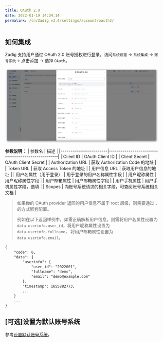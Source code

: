 ```yaml
---
title: OAuth 2.0
date: 2022-01-19 14:34:14
permalink: /cn/Zadig v3.4/settings/account/oauth2/
---
```


## 如何集成

Zadig 支持用户通过 OAuth 2.0 账号授权进行登录。访问`系统设置` -> `系统集成` -> `账号系统`-> 点击添加 -> 选择 `OAuth`。

![oauth](../../../../_images/user_account_oauth2_320.png)

**参数说明：**
| 参数名                 | 描述                                                 |
|------------------------|----------------------------------------------------|
| Client ID              | OAuth Client ID                                    |
| Client Secret          | OAuth Client Secret                                |
| Authorization URL      | 获取 Authorization Code 的地址                       |
| Token URL              | 获取 Access Token 的地址                             |
| 用户信息 URL            | 获取用户信息的地址                                     |
| 用户名属性（用于登录）     | 用于登录的用户名称属性字段                                 |
| 用户昵称属性             | 用户昵称属性字段                                          |
| 用户邮箱属性             | 用户邮箱属性字段                                          |
| 用户手机属性             | 用户手机属性字段，选填                                     |
| Scopes                 | 向账号系统请求的相关字段，可查阅账号系统相关文档            |

> 如果你的 OAuth provider 返回的用户信息不属于 root 层级，则需要通过 `.` 的方式嵌套配置。
>
> 例如在以下返回样例中，如需正确解析用户信息，则需将用户名属性设置为 `data.userinfo.user_id`，将用户昵称属性设置为 `data.userinfo.fullname`， 将用户邮箱属性设置为 `data.userinfo.email`。
```
{
    "code": 0,
    "data": {
        "userinfo": {
            "user_id": "2022001",
            "fullname": "demo",
            "email": "demo@example.com"
        },
        "timestamp": 1655882773,
        ...
    }
    ...
}
```

<!-- ### 飞书账号集成配置示例

![飞书账号配置](../../../../_images/user_account_oauth2_lark_demo.png)

- `Client ID` 和 `Client Secret` ：可以在飞书开放平台创建自建应用获得，应用配置如下：
  - `权限配置`：
    - contact:user.email:readonly
    - contact:user.phone:readonly
  - `安全设置`：[Zadig 访问地址]/dex/callback
- `Authorization URL`： https://passport.feishu.cn/suite/passport/oauth/authorize
- `Token URL`： https://passport.feishu.cn/suite/passport/oauth/token
- `用户信息 URL`： https://open.feishu.cn/open-apis/authen/v1/user_info
- `用户名属性`：data.mobile
- `用户昵称属性`：data.name
- `用户邮箱属性`：data.enterprise_email
- `用户手机属性`：data.mobile
- `Scopes`：profile、openid -->

## [可选]设置为默认账号系统
参考[设置默认账号系统](/cn/Zadig%20v3.4/settings/account/ldap/#可选-设置为默认账号系统)。